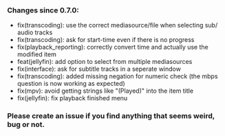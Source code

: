 ### Changes since **0.7.0**:

* fix(transcoding): use the correct mediasource/file when selecting sub/ audio tracks
* fix(transcoding): ask for start-time even if there is no progress
* fix(playback_reporting): correctly convert time and actually use the  modified item
* feat(jellyfin): add option to select from multiple mediasources
* fix(interface): ask for subtitle tracks in a seperate window
* fix(transcoding): added missing negation for numeric check (the mbps question is now working as expected)
* fix(mpv): avoid getting strings like "(Played)" into the item title
* fix(jellyfin): fix playback finished menu

### **Please create an issue if you find anything that seems weird, bug or not.**
